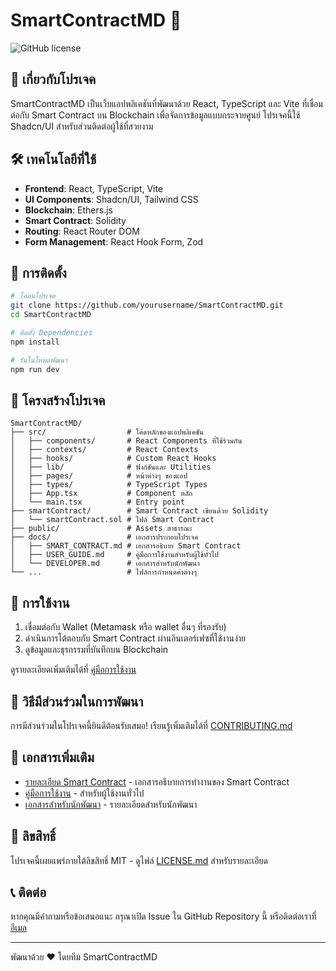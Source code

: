 # SmartContractMD 🚀

![GitHub license](https://img.shields.io/badge/license-MIT-blue.svg)

## 📖 เกี่ยวกับโปรเจค

SmartContractMD เป็นเว็บแอปพลิเคชันที่พัฒนาด้วย React, TypeScript และ Vite ที่เชื่อมต่อกับ Smart Contract บน Blockchain เพื่อจัดการข้อมูลแบบกระจายศูนย์ โปรเจคนี้ใช้ Shadcn/UI สำหรับส่วนติดต่อผู้ใช้ที่สวยงาม

## 🛠️ เทคโนโลยีที่ใช้

- **Frontend**: React, TypeScript, Vite
- **UI Components**: Shadcn/UI, Tailwind CSS
- **Blockchain**: Ethers.js
- **Smart Contract**: Solidity
- **Routing**: React Router DOM
- **Form Management**: React Hook Form, Zod

## 🚀 การติดตั้ง

```bash
# โคลนโปรเจค
git clone https://github.com/yourusername/SmartContractMD.git
cd SmartContractMD

# ติดตั้ง Dependencies
npm install

# รันในโหมดพัฒนา
npm run dev
```

## 📁 โครงสร้างโปรเจค

```
SmartContractMD/
├── src/                  # โค้ดหลักของแอปพลิเคชัน
│   ├── components/       # React Components ที่ใช้ร่วมกัน
│   ├── contexts/         # React Contexts
│   ├── hooks/            # Custom React Hooks
│   ├── lib/              # ฟังก์ชันและ Utilities
│   ├── pages/            # หน้าต่างๆ ของแอป
│   ├── types/            # TypeScript Types
│   ├── App.tsx           # Component หลัก
│   └── main.tsx          # Entry point
├── smartContract/        # Smart Contract เขียนด้วย Solidity
│   └── smartContract.sol # ไฟล์ Smart Contract
├── public/               # Assets สาธารณะ
├── docs/                 # เอกสารประกอบโปรเจค
│   ├── SMART_CONTRACT.md # เอกสารอธิบาย Smart Contract
│   ├── USER_GUIDE.md     # คู่มือการใช้งานสำหรับผู้ใช้ทั่วไป
│   └── DEVELOPER.md      # เอกสารสำหรับนักพัฒนา
└── ...                   # ไฟล์การกำหนดค่าต่างๆ
```

## 🔧 การใช้งาน

1. เชื่อมต่อกับ Wallet (Metamask หรือ wallet อื่นๆ ที่รองรับ)
2. ดำเนินการโต้ตอบกับ Smart Contract ผ่านอินเตอร์เฟซที่ใช้งานง่าย
3. ดูข้อมูลและธุรกรรมที่บันทึกบน Blockchain

ดูรายละเอียดเพิ่มเติมได้ที่ [คู่มือการใช้งาน](docs/USER_GUIDE.md)

## 📝 วิธีมีส่วนร่วมในการพัฒนา

การมีส่วนร่วมในโปรเจคนี้ยินดีต้อนรับเสมอ! เรียนรู้เพิ่มเติมได้ที่ [CONTRIBUTING.md](CONTRIBUTING.md)

## 📄 เอกสารเพิ่มเติม

- [รายละเอียด Smart Contract](docs/SMART_CONTRACT.md) - เอกสารอธิบายการทำงานของ Smart Contract
- [คู่มือการใช้งาน](docs/USER_GUIDE.md) - สำหรับผู้ใช้งานทั่วไป
- [เอกสารสำหรับนักพัฒนา](docs/DEVELOPER.md) - รายละเอียดสำหรับนักพัฒนา

## 📄 ลิขสิทธิ์

โปรเจคนี้เผยแพร่ภายใต้ลิขสิทธิ์ MIT - ดูไฟล์ [LICENSE.md](LICENSE.md) สำหรับรายละเอียด

## 📞 ติดต่อ

หากคุณมีคำถามหรือข้อเสนอแนะ กรุณาเปิด Issue ใน GitHub Repository นี้ หรือติดต่อเราที่ [อีเมล](mailto:support@example.com)

---

พัฒนาด้วย ❤️ โดยทีม SmartContractMD
